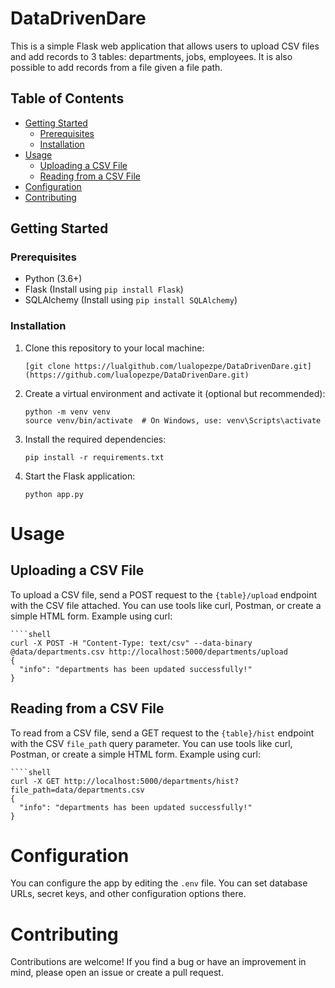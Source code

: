 # DataDrivenDare

This is a simple Flask web application that allows users to upload CSV files and add records to 3 tables: departments, jobs, employees. It is also possible to add records from a file given a file path.

## Table of Contents

- [Getting Started](#getting-started)
  - [Prerequisites](#prerequisites)
  - [Installation](#installation)
- [Usage](#usage)
  - [Uploading a CSV File](#uploading-a-csv-file)
  - [Reading from a CSV File](#reading-from-a-csv-file)
- [Configuration](#configuration)
- [Contributing](#contributing)


## Getting Started
### Prerequisites

- Python (3.6+)
- Flask (Install using `pip install Flask`)
- SQLAlchemy (Install using `pip install SQLAlchemy`)


### Installation

1. Clone this repository to your local machine:

   ```shell
   [git clone https://lualgithub.com/lualopezpe/DataDrivenDare.git](https://github.com/lualopezpe/DataDrivenDare.git)
   
2. Create a virtual environment and activate it (optional but recommended):
    ```shell
    python -m venv venv
    source venv/bin/activate  # On Windows, use: venv\Scripts\activate

3. Install the required dependencies:

    ```shell
   pip install -r requirements.txt
   
4. Start the Flask application:
    ````shell
   python app.py

# Usage
## Uploading a CSV File

To upload a CSV file, send a POST request to the `{table}/upload` endpoint with the CSV file attached. You can use tools like curl, Postman, or create a simple HTML form.
Example using curl:

    ````shell
    curl -X POST -H "Content-Type: text/csv" --data-binary @data/departments.csv http://localhost:5000/departments/upload
    {
      "info": "departments has been updated successfully!"
    }

## Reading from a CSV File

To read from a CSV file, send a GET request to the `{table}/hist` endpoint with the CSV `file_path` query parameter. You can use tools like curl, Postman, or create a simple HTML form.
Example using curl:

    ````shell
    curl -X GET http://localhost:5000/departments/hist?file_path=data/departments.csv
    {
      "info": "departments has been updated successfully!"
    }

# Configuration

You can configure the app by editing the `.env` file. You can set database URLs, secret keys, and other configuration options there.

# Contributing 

Contributions are welcome! If you find a bug or have an improvement in mind, please open an issue or create a pull request.
